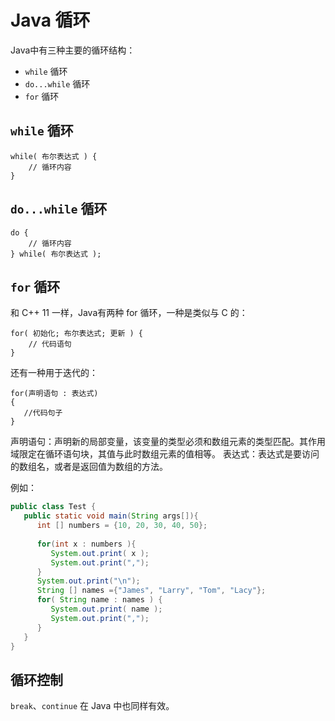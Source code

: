 # Java 循环

Java中有三种主要的循环结构：

* `while` 循环
* `do...while` 循环
* `for` 循环

## `while` 循环

```
while( 布尔表达式 ) {
    // 循环内容
}
```

## `do...while` 循环

```
do {
    // 循环内容
} while( 布尔表达式 );
```

## `for` 循环

和 C++ 11 一样，Java有两种 for 循环，一种是类似与 C 的：

```
for( 初始化; 布尔表达式; 更新 ) {
    // 代码语句
}
```

还有一种用于迭代的：

```
for(声明语句 : 表达式)
{
   //代码句子
}
```

声明语句：声明新的局部变量，该变量的类型必须和数组元素的类型匹配。其作用域限定在循环语句块，其值与此时数组元素的值相等。
表达式：表达式是要访问的数组名，或者是返回值为数组的方法。

例如：

```java
public class Test {
   public static void main(String args[]){
      int [] numbers = {10, 20, 30, 40, 50};
 
      for(int x : numbers ){
         System.out.print( x );
         System.out.print(",");
      }
      System.out.print("\n");
      String [] names ={"James", "Larry", "Tom", "Lacy"};
      for( String name : names ) {
         System.out.print( name );
         System.out.print(",");
      }
   }
}
```

## 循环控制

`break`、`continue` 在 Java 中也同样有效。